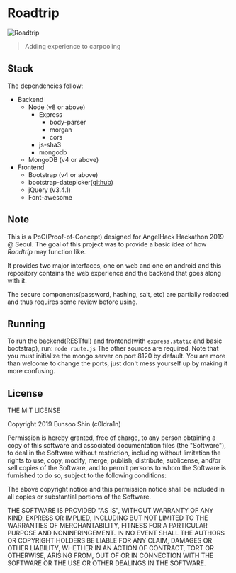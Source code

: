 # Roadtrip

![Roadtrip](https://roadtrip.esinx.net/roadtrip.png)

> Adding experience to carpooling

## Stack

The dependencies follow:

* Backend
	* Node (v8 or above)
		* Express
			* body-parser
			* morgan
			* cors
		* js-sha3
		* mongodb
	* MongoDB (v4 or above)
* Frontend
	* Bootstrap (v4 or above)
	* bootstrap-datepicker([github](https://github.com/uxsolutions/bootstrap-datepicker))
	* jQuery (v3.4.1)
	* Font-awesome


## Note

This is a PoC(Proof-of-Concept) designed for AngelHack Hackathon 2019 @ Seoul. The goal of this project was to provide a basic idea of how *Roadtrip* may function like. 

It provides two major interfaces, one on web and one on android and this repository contains the web experience and the backend that goes along with it.

The secure components(password, hashing, salt, etc) are partially redacted and thus requires some review before using.

## Running

To run the backend(RESTful) and frontend(with ``express.static`` and basic bootstrap), run:
``node route.js``
The other sources are required.
Note that you must initialize the mongo server on port 8120 by default. You are more than welcome to change the ports, just don't mess yourself up by making it more confusing.

## License

THE MIT LICENSE

Copyright 2019 Eunsoo Shin (c0ldra1n)

Permission is hereby granted, free of charge, to any person obtaining a copy of this software and associated documentation files (the "Software"), to deal in the Software without restriction, including without limitation the rights to use, copy, modify, merge, publish, distribute, sublicense, and/or sell copies of the Software, and to permit persons to whom the Software is furnished to do so, subject to the following conditions:

The above copyright notice and this permission notice shall be included in all copies or substantial portions of the Software.

THE SOFTWARE IS PROVIDED "AS IS", WITHOUT WARRANTY OF ANY KIND, EXPRESS OR IMPLIED, INCLUDING BUT NOT LIMITED TO THE WARRANTIES OF MERCHANTABILITY, FITNESS FOR A PARTICULAR PURPOSE AND NONINFRINGEMENT. IN NO EVENT SHALL THE AUTHORS OR COPYRIGHT HOLDERS BE LIABLE FOR ANY CLAIM, DAMAGES OR OTHER LIABILITY, WHETHER IN AN ACTION OF CONTRACT, TORT OR OTHERWISE, ARISING FROM, OUT OF OR IN CONNECTION WITH THE SOFTWARE OR THE USE OR OTHER DEALINGS IN THE SOFTWARE.
